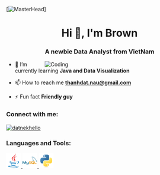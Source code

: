 [![MasterHead](https://codilime.com/static/7150aa1f015beb5165e9ee4640851ecc/header-data-science-vs-data-analytics.png)]
<h1 align="center">Hi 👋, I'm Brown</h1>
<h3 align="center">A newbie Data Analyst from VietNam</h3>
<img align="right" alt="Coding" width="400" src="https://i.pinimg.com/originals/e0/41/82/e04182f6094f2764001c1df50b6a2971.gif">

- 🌱 I’m currently learning **Java and Data Visualization**

- 📫 How to reach me **thanhdat.nau@gmail.com**

- ⚡ Fun fact **Friendly guy**

<h3 align="left">Connect with me:</h3>
<p align="left">
<a href="https://instagram.com/datnekhello" target="blank"><img align="center" src="https://raw.githubusercontent.com/rahuldkjain/github-profile-readme-generator/master/src/images/icons/Social/instagram.svg" alt="datnekhello" height="30" width="40" /></a>
</p>

<h3 align="left">Languages and Tools:</h3>
<p align="left"> <a href="https://www.java.com" target="_blank" rel="noreferrer"> <img src="https://raw.githubusercontent.com/devicons/devicon/master/icons/java/java-original.svg" alt="java" width="40" height="40"/> </a> <a href="https://www.mysql.com/" target="_blank" rel="noreferrer"> <img src="https://raw.githubusercontent.com/devicons/devicon/master/icons/mysql/mysql-original-wordmark.svg" alt="mysql" width="40" height="40"/> </a> <a href="https://www.python.org" target="_blank" rel="noreferrer"> <img src="https://raw.githubusercontent.com/devicons/devicon/master/icons/python/python-original.svg" alt="python" width="40" height="40"/> </a> </p>
